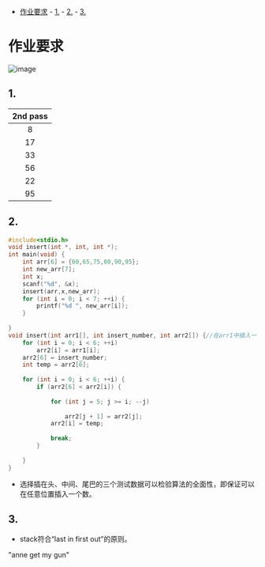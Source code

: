 - [作业要求](#%E4%BD%9C%E4%B8%9A%E8%A6%81%E6%B1%82)
        - [1.](#1)
        - [2.](#2)
        - [3.](#3)
# 作业要求
![image](http://r.photo.store.qq.com/psb?/V12BUkXq4Y4X3I/PPGWizqRLANSjFk6zclc6JFvNBwnBvw4R1LVcTWZkSg!/r/dFYBAAAAAAAA)

## 1.

|2nd pass|
|:------:|
|8|
|17|
|33|
|56|
|22|
|95|

## 2.

```C
#include<stdio.h>
void insert(int *, int, int *);
int main(void) {
	int arr[6] = {60,65,75,80,90,95};
	int new_arr[7];
	int x;
	scanf("%d", &x);
	insert(arr,x,new_arr);
	for (int i = 0; i < 7; ++i) {
		printf("%d ", new_arr[i]);
	}
	
} 
void insert(int arr1[], int insert_number, int arr2[]) {//在arr1中插入一个数，并储存在arr2中 
	for (int i = 0; i < 6; ++i) 
		arr2[i] = arr1[i];
	arr2[6] = insert_number;
	int temp = arr2[6];
	
	for (int i = 0; i < 6; ++i) {
		if (arr2[6] < arr2[i]) {
			
			for (int j = 5; j >= i; --j) 
				
				arr2[j + 1] = arr2[j];
			arr2[i] = temp;
			
			break;
		}
			
	}
}
```
* 选择插在头、中间、尾巴的三个测试数据可以检验算法的全面性，即保证可以在任意位置插入一个数。

## 3.

* stack符合“last in first out”的原则。

"anne get my gun"